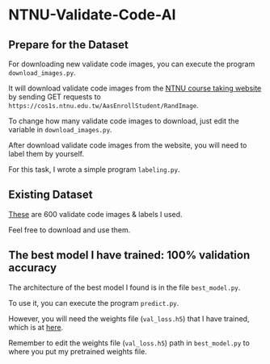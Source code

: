 # NTNU-Validate-Code-AI

## Prepare for the Dataset
For downloading new validate code images, you can execute the program `download_images.py`.

It will download validate code images from the [NTNU course taking website](https://cos1s.ntnu.edu.tw/AasEnrollStudent/LoginCheckCtrl?language=TW) by sending GET requests to `https://cos1s.ntnu.edu.tw/AasEnrollStudent/RandImage`.

To change how many validate code images to download, just edit the variable in `download_images.py`.

After download validate code images from the website, you will need to label them by yourself.

For this task, I wrote a simple program `labeling.py`.

## Existing Dataset
[These](https://drive.google.com/file/d/15Iw5rXws4rhuizP7hrgDtCEuR7TT3PP_/view?usp=sharing) are 600 validate code images & labels I used.

Feel free to download and use them.

## The best model I have trained: 100% validation accuracy
The architecture of the best model I found is in the file `best_model.py`.

To use it, you can execute the program `predict.py`.

However, you will need the weights file (`val_loss.h5`) that I have trained, which is at [here](https://drive.google.com/file/d/16YL-915VVvY0bSMr2FiKhVnV19ipYF59/view?usp=sharing).

Remember to edit the weights file (`val_loss.h5`) path in `best_model.py` to where you put my pretrained weights file.
